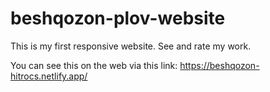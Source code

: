 # beshqozon-plov-website
This is my first responsive website. See and rate my work.

You can see this on the web via this link: https://beshqozon-hitrocs.netlify.app/
